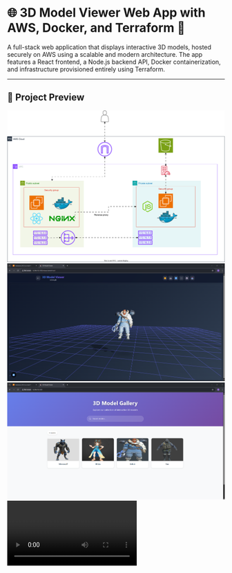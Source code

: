 # 🌐 3D Model Viewer Web App with AWS, Docker, and Terraform 🚀

A full-stack web application that displays interactive 3D models, hosted securely on AWS using a scalable and modern architecture. The app features a React frontend, a Node.js backend API, Docker containerization, and infrastructure provisioned entirely using Terraform.

---

## 📸 Project Preview

<!-- Add demo screenshots or GIFs here -->
![Architecture ](./images/react3d.svg)
![3D Model Interaction](./images/3dmodel.png)
![3D Model Frontend](./images/front.png)
![3D Model Interaction](./images/rec.mp4)